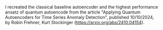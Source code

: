 I recreated the classical baseline autoencoder and the highest performance ansatz of quantum autoencode from the article "Applying Quantum Autoencoders for Time Series Anomaly Detection", published 10/10/2024, by Robin Frehner, Kurt Stockinger (https://arxiv.org/abs/2410.04154).

